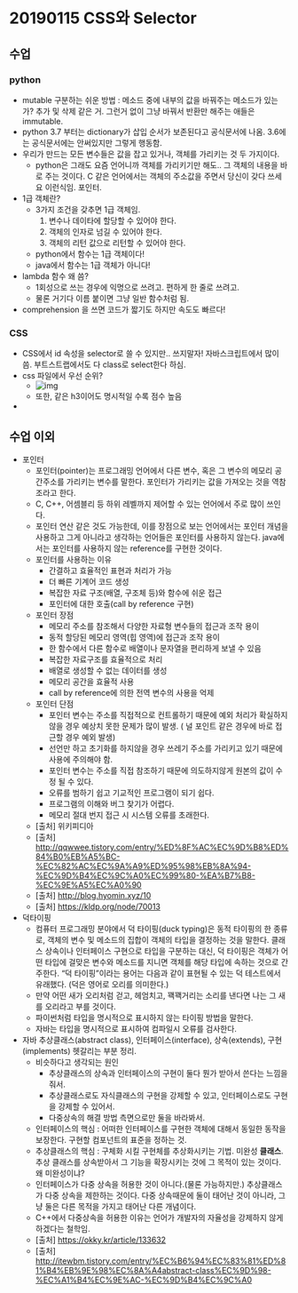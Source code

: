 # 20190115 CSS와 Selector

## 수업

### python

- mutable 구분하는 쉬운 방법 : 메소드 중에 내부의 값을 바꿔주는 메소드가 있는가? 추가 및 삭제 같은 거. 그런거 없이 그냥 바꿔서 반환만 해주는 애들은 immutable.
- python 3.7 부터는 dictionary가 삽입 순서가 보존된다고 공식문서에 나옴. 3.6에는 공식문서에는 안써있지만 그렇게 행동함.
- 우리가 만드는 모든 변수들은 값을 잡고 있거나, 객체를 가리키는 것 두 가지이다.
  - python은 그래도 요즘 언어니까 객체를 가리키기만 해도.. 그 객체의 내용을 바로 주는 것이다. C 같은 언어에서는 객체의 주소값을 주면서 당신이 갖다 쓰세요 이런식임. 포인터.
- 1급 객체란?
  - 3가지 조건을 갖추면 1급 객체임.
    1. 변수나 데이타에 할당할 수 있어야 한다.
    2. 객체의 인자로 넘길 수 있어야 한다.
    3. 객체의 리턴 값으로 리턴할 수 있어야 한다.
  - python에서 함수는 1급 객체이다!
  - java에서 함수는 1급 객체가 아니다!
- lambda 함수 왜 씀?
  - 1회성으로 쓰는 경우에 익명으로 쓰려고. 편하게 한 줄로 쓰려고.
  - 물론 거기다 이름 붙이면 그냥 일반 함수처럼 됨.
- comprehension 을 쓰면 코드가 짧기도 하지만 속도도 빠르다!



### CSS

- CSS에서 id 속성을 selector로 쓸 수 있지만.. 쓰지말자!  자바스크립트에서 많이 씀. 부트스트랩에서도 다 class로 select한다 하심.
- css 파일에서 우선 순위?
  - ![img](20190115_CSS와_Selector.assets/css-specificity-02.jpg)
  - 또한, 같은 h3이어도 명시적일 수록 점수 높음
- 







## 수업 이외

- 포인터
  - 포인터(pointer)는 프로그래밍 언어에서 다른 변수, 혹은 그 변수의 메모리 공간주소를 가리키는 변수를 말한다. 포인터가 가리키는 값을 가져오는 것을 역참조라고 한다.
  - C, C++, 어셈블리 등 하위 레벨까지 제어할 수 있는 언어에서 주로 많이 쓰인다.
  - 포인터 연산 같은 것도 가능한데, 이를 장점으로 보는 언어에서는 포인터 개념을 사용하고 그게 아니라고 생각하는 언어들은 포인터를 사용하지 않는다. java에서는 포인터를 사용하지 않는 reference를 구현한 것이다.
  - 포인터를 사용하는 이유
    - 간결하고 효율적인 표현과 처리가 가능
    - 더 빠른 기계어 코드 생성
    - 복잡한 자료 구조(배열, 구조체 등)와 함수에 쉬운 접근
    - 포인터에 대한 호출(call by reference 구현)
  - 포인터 장점
    - 메모리 주소를 참조해서 다양한 자료형 변수들의 접근과 조작 용이
    - 동적 할당된 메모리 영역(힙 영역)에 접근과 조작 용이
    - 한 함수에서 다른 함수로 배열이나 문자열을 편리하게 보낼 수 있음
    - 복잡한 자료구조를 효율적으로 처리
    - 배열로 생성할 수 없는 데이터를 생성
    - 메모리 공간을 효율적 사용
    - call by reference에 의한 전역 변수의 사용을 억제
  - 포인터 단점
    - 포인터 변수는 주소를 직접적으로 컨트롤하기 때문에 예외 처리가 확실하지 않을 경우 예상치 못한 문제가 많이 발생. ( 널 포인트 같은 경우에 바로 접근할 경우 예외 발생)
    - 선언만 하고 초기화를 하지않을 경우 쓰레기 주소를 가리키고 있기 때문에 사용에 주의해야 함.
    - 포인터 변수는 주소를 직접 참조하기 때문에 의도하지않게 원본의 값이 수정 될 수 있다.
    - 오류를 범하기 쉽고 기교적인 프로그램이 되기 쉽다.
    - 프로그램의 이해와 버그 찾기가 어렵다.
    - 메모리 절대 번지 접근 시 시스템 오류를 초래한다.
  - [출처] 위키피디아
  - [출처] http://qqwwee.tistory.com/entry/%ED%8F%AC%EC%9D%B8%ED%84%B0%EB%A5%BC-%EC%82%AC%EC%9A%A9%ED%95%98%EB%8A%94-%EC%9D%B4%EC%9C%A0%EC%99%80-%EA%B7%B8-%EC%9E%A5%EC%A0%90
  - [출처] http://blog.hyomin.xyz/10
  - [출처] https://kldp.org/node/70013
- 덕타이핑
  - 컴퓨터 프로그래밍 분야에서 덕 타이핑(duck typing)은 동적 타이핑의 한 종류로, 객체의 변수 및 메소드의 집합이 객체의 타입을 결정하는 것을 말한다. 클래스 상속이나 인터페이스 구현으로 타입을 구분하는 대신, 덕 타이핑은 객체가 어떤 타입에 걸맞은 변수와 메소드를 지니면 객체를 해당 타입에 속하는 것으로 간주한다. “덕 타이핑”이라는 용어는 다음과 같이 표현될 수 있는 덕 테스트에서 유래했다. (덕은 영어로 오리를 의미한다.)
  - 만약 어떤 새가 오리처럼 걷고, 헤엄치고, 꽥꽥거리는 소리를 낸다면 나는 그 새를 오리라고 부를 것이다.
  - 파이썬처럼 타입을 명시적으로 표시하지 않는 타이핑 방법을 말한다.
  - 자바는 타입을 명시적으로 표시하여 컴파일시 오류를 검사한다.
- 자바 추상클래스(abstract class), 인터페이스(interface), 상속(extends), 구현(implements) 헷갈리는 부분 정리.
  - 비슷하다고 생각되는 원인
    - 추상클래스의 상속과 인터페이스의 구현이 둘다 뭔가 받아서 쓴다는 느낌을 줘서.
    - 추상클래스로도 자식클래스의 구현을 강제할 수 있고, 인터페이스로도 구현을 강제할 수 있어서.
    - 다중상속의 해결 방법 측면으로만 둘을 바라봐서.
  - 인터페이스의 핵심 : 어떠한 인터페이스를 구현한 객체에 대해서 동일한 동작을 보장한다. 구현할 컴포넌트의 표준을 정하는 것.
  - 추상클래스의 핵심 : 구체화 시킬 구현체를 추상화시키는 기법. 미완성 **클래스**. 추상 클래스를 상속받아서 그 기능을 확장시키는 것에 그 목적이 있는 것이다. 왜 미완성이냐?
  - 인터페이스가 다중 상속을 허용한 것이 아니다.(물론 가능하지만.) 추상클래스가 다중 상속을 제한하는 것이다. 다중 상속때문에 둘이 태어난 것이 아니라, 그냥 둘은 다른 목적을 가지고 태어난 다른 개념이다.
  - C++에서 다중상속을 허용한 이유는 언어가 개발자의 자율성을 강제하지 않게 하겠다는 철학임.
  - [출처] https://okky.kr/article/133632
  - [출처] http://itewbm.tistory.com/entry/%EC%B6%94%EC%83%81%ED%81%B4%EB%9E%98%EC%8A%A4abstract-class%EC%9D%98-%EC%A1%B4%EC%9E%AC-%EC%9D%B4%EC%9C%A0
